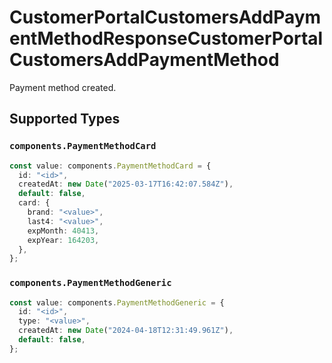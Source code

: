 # CustomerPortalCustomersAddPaymentMethodResponseCustomerPortalCustomersAddPaymentMethod

Payment method created.


## Supported Types

### `components.PaymentMethodCard`

```typescript
const value: components.PaymentMethodCard = {
  id: "<id>",
  createdAt: new Date("2025-03-17T16:42:07.584Z"),
  default: false,
  card: {
    brand: "<value>",
    last4: "<value>",
    expMonth: 40413,
    expYear: 164203,
  },
};
```

### `components.PaymentMethodGeneric`

```typescript
const value: components.PaymentMethodGeneric = {
  id: "<id>",
  type: "<value>",
  createdAt: new Date("2024-04-18T12:31:49.961Z"),
  default: false,
};
```

